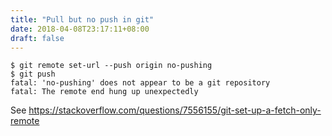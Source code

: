 ```yaml
---
title: "Pull but no push in git"
date: 2018-04-08T23:17:11+08:00
draft: false
---
```


```
$ git remote set-url --push origin no-pushing
$ git push
fatal: 'no-pushing' does not appear to be a git repository
fatal: The remote end hung up unexpectedly
```
See https://stackoverflow.com/questions/7556155/git-set-up-a-fetch-only-remote
